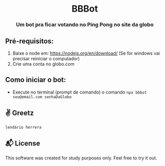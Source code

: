 

<h1 align="center">
  BBBot
</h1>

<h3 align="center">
    Um bot pra ficar votando no Ping Pong no site da globo
</h3> 

## Pré-requisitos:
1. Baixe o node em: https://nodejs.org/en/download/ (Se for windows vai precisar reiniciar o computador)
2. Crie uma conta no globo.com

## Como iniciar o bot:
- Execute no terminal (prompt de comando) o comando `npx bbbot seu@email.com senhaDaGlobo`

## :v: Greetz 

```
lendário herrera
```

## :mailbox_with_mail: License 

This software was created for study purposes only. Feel free to try it out.
